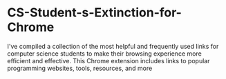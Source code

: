 # CS-Student-s-Extinction-for-Chrome
I've compiled a collection of the most helpful and frequently used links for computer science students to make their browsing experience more efficient and effective. This Chrome extension includes links to popular programming websites, tools, resources, and more
